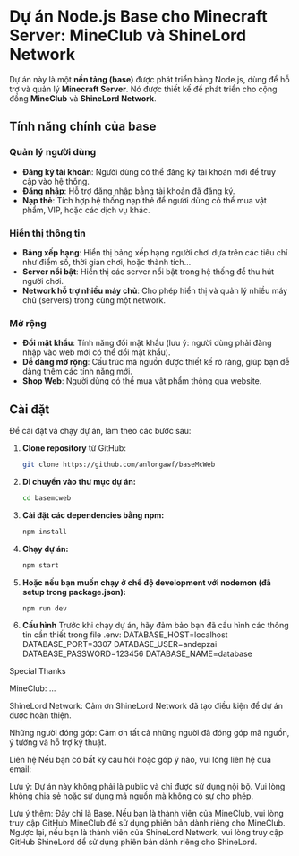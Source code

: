 # Dự án Node.js Base cho Minecraft Server: MineClub và ShineLord Network

Dự án này là một **nền tảng (base)** được phát triển bằng Node.js, dùng để hỗ trợ và quản lý **Minecraft Server**. Nó được thiết kế để phát triển cho cộng đồng **MineClub** và **ShineLord Network**.


## Tính năng chính của base

### Quản lý người dùng
- **Đăng ký tài khoản**: Người dùng có thể đăng ký tài khoản mới để truy cập vào hệ thống.
- **Đăng nhập**: Hỗ trợ đăng nhập bằng tài khoản đã đăng ký.
- **Nạp thẻ**: Tích hợp hệ thống nạp thẻ để người dùng có thể mua vật phẩm, VIP, hoặc các dịch vụ khác.

### Hiển thị thông tin
- **Bảng xếp hạng**: Hiển thị bảng xếp hạng người chơi dựa trên các tiêu chí như điểm số, thời gian chơi, hoặc thành tích...
- **Server nổi bật**: Hiển thị các server nổi bật trong hệ thống để thu hút người chơi.
- **Network hỗ trợ nhiều máy chủ**: Cho phép hiển thị và quản lý nhiều máy chủ (servers) trong cùng một network.

### Mở rộng
- **Đổi mật khẩu**: Tính năng đổi mật khẩu (lưu ý: người dùng phải đăng nhập vào web mới có thể đổi mật khẩu).
- **Dễ dàng mở rộng**: Cấu trúc mã nguồn được thiết kế rõ ràng, giúp bạn dễ dàng thêm các tính năng mới.
- **Shop Web**: Người dùng có thể mua vật phẩm thông qua website.

## Cài đặt

Để cài đặt và chạy dự án, làm theo các bước sau:

1. **Clone repository** từ GitHub:

   ```bash
   git clone https://github.com/anlongawf/baseMcWeb
2. **Di chuyển vào thư mục dự án:**
    ```bash
    cd basemcweb
3. **Cài đặt các dependencies bằng npm:**
    ```bash
    npm install
3. **Chạy dự án:**

    ```bash
    npm start
4. **Hoặc nếu bạn muốn chạy ở chế độ development với nodemon (đã setup trong package.json):**

    ```bash
    npm run dev
5. **Cấu hình**
Trước khi chạy dự án, hãy đảm bảo bạn đã cấu hình các thông tin cần thiết trong file .env:
    DATABASE_HOST=localhost
    DATABASE_PORT=3307
    DATABASE_USER=andepzai
    DATABASE_PASSWORD=123456
    DATABASE_NAME=database


Special Thanks

MineClub: ...

ShineLord Network: Cảm ơn ShineLord Network đã tạo điều kiện để dự án được hoàn thiện.

Những người đóng góp: Cảm ơn tất cả những người đã đóng góp mã nguồn, ý tưởng và hỗ trợ kỹ thuật.

Liên hệ
Nếu bạn có bất kỳ câu hỏi hoặc góp ý nào, vui lòng liên hệ qua email: 

Lưu ý: Dự án này không phải là public và chỉ được sử dụng nội bộ. Vui lòng không chia sẻ hoặc sử dụng mã nguồn mà không có sự cho phép.

Lưu ý thêm: Đây chỉ là Base. Nếu bạn là thành viên của MineClub, vui lòng truy cập GitHub MineClub để sử dụng phiên bản dành riêng cho MineClub. Ngược lại, nếu bạn là thành viên của ShineLord Network, vui lòng truy cập GitHub ShineLord để sử dụng phiên bản dành riêng cho ShineLord.


